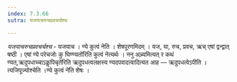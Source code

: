 ```yaml
---
index: 7.3.66
sutra: यजयाचरुचप्रवचर्चश्च

---
```

_यजयाचरुचप्रवचर्चश्च_ - यजयाच । ण्ये कुत्वं नेति । शेषपूरणमिदम् । यज, या, रुच, प्रवच, ऋच् एषां द्वन्द्वात् षष्ठी । एषां ण्ये परेचजोः कु घिण्ण्यतो॑रिति कुत्वं नेत्यर्थः । ननु अच्र्यमित्यत् र कथं ण्यत्,ऋदुपधाच्चाऽकॢपिचृते॑रिति ऋदुपधत्वलक्षस्य ण्यदपवादत्वादित्यत आह —  ऋदुपधत्वेऽपीति । त्यजिपूज्योश्चेति ।ण्ये कुत्वं ने॑ति शेषः । 